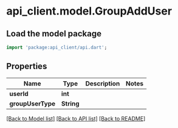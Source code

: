 # api_client.model.GroupAddUser

## Load the model package
```dart
import 'package:api_client/api.dart';
```

## Properties
Name | Type | Description | Notes
------------ | ------------- | ------------- | -------------
**userId** | **int** |  | 
**groupUserType** | **String** |  | 

[[Back to Model list]](../README.md#documentation-for-models) [[Back to API list]](../README.md#documentation-for-api-endpoints) [[Back to README]](../README.md)


